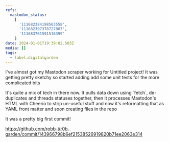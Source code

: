 ```yaml
---
refs:
  mastodon_status:
    [
      '111682384198563558',
      '111682397378727807',
      '111683761591516399'
    ]
date: 2024-01-01T19:39:02.503Z
media: []
tags:
  - label:digitalgarden
---
```


<p>I've almost got my Mastodon scraper working for Untitled  project! It was getting pretty sketchy so started adding add some unit tests for the more complicated bits </p>

<p>It's quite a mix of tech in there now. It pulls data down using `fetch`, de-duplicates and threads statuses together, then it processes Mastodon's HTML with Cheerio to strip un-useful stuff and now it's reformatting that as YAML front matter and soon creating files in the repo</p>

<p>It was a pretty big first commit!</p><p> <a href="https://github.com/robb-j/r0b-garden/commit/143966798b6ef21538526919820b71ee2063e314" target="_blank" rel="nofollow noopener noreferrer" translate="no"><span class="invisible">https://</span><span class="ellipsis">github.com/robb-j/r0b-garden/c</span><span class="invisible">ommit/143966798b6ef21538526919820b71ee2063e314</span></a></p>
